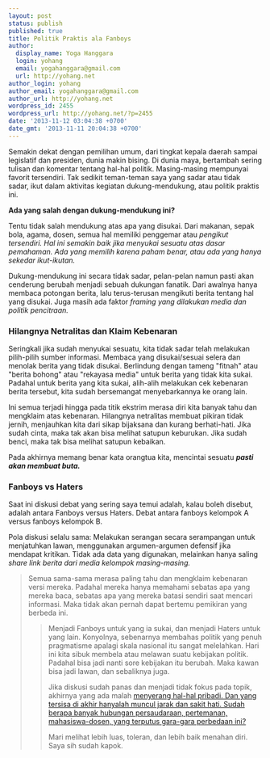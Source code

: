 ```yaml
---
layout: post
status: publish
published: true
title: Politik Praktis ala Fanboys
author:
  display_name: Yoga Hanggara
  login: yohang
  email: yogahanggara@gmail.com
  url: http://yohang.net
author_login: yohang
author_email: yogahanggara@gmail.com
author_url: http://yohang.net
wordpress_id: 2455
wordpress_url: http://yohang.net/?p=2455
date: '2013-11-12 03:04:38 +0700'
date_gmt: '2013-11-11 20:04:38 +0700'
---
```

Semakin dekat dengan pemilihan umum, dari tingkat kepala daerah sampai legislatif dan presiden, dunia makin bising. Di dunia maya, bertambah sering tulisan dan komentar tentang hal-hal politik. Masing-masing mempunyai favorit tersendiri. Tak sedikit teman-teman saya yang sadar atau tidak sadar, ikut dalam aktivitas kegiatan dukung-mendukung, atau politik praktis ini.

**Ada yang salah dengan dukung-mendukung ini?**

Tentu tidak salah mendukung atas apa yang disukai. Dari makanan, sepak bola, agama, dosen, semua hal memiliki penggemar atau _pengikut tersendiri. Hal ini semakin baik jika menyukai sesuatu atas dasar pemahaman. Ada yang memilih karena paham benar, atau ada yang hanya sekedar ikut-ikutan._

Dukung-mendukung ini secara tidak sadar, pelan-pelan namun pasti akan cenderung berubah menjadi sebuah dukungan fanatik. Dari awalnya hanya membaca potongan berita, lalu terus-terusan mengikuti berita tentang hal yang disukai. Juga masih ada faktor _framing yang dilakukan media dan politik pencitraan._

### Hilangnya Netralitas dan Klaim Kebenaran
Seringkali jika sudah menyukai sesuatu, kita tidak sadar telah melakukan pilih-pilih sumber informasi. Membaca yang disukai/sesuai selera dan menolak berita yang tidak disukai. Berlindung dengan tameng "fitnah" atau "berita bohong" atau "rekayasa media" untuk berita yang tidak kita sukai. Padahal untuk berita yang kita sukai, alih-alih melakukan cek kebenaran berita tersebut, kita sudah bersemangat menyebarkannya ke orang lain.

Ini semua terjadi hingga pada titik ekstrim merasa diri kita banyak tahu dan mengklaim atas kebenaran. Hilangnya netralitas membuat pikiran tidak jernih, menjauhkan kita dari sikap bijaksana dan kurang berhati-hati. Jika sudah cinta, maka tak akan bisa melihat satupun keburukan. Jika sudah benci, maka tak bisa melihat satupun kebaikan.

Pada akhirnya memang benar kata orangtua kita, mencintai sesuatu **_pasti akan membuat buta._**

### Fanboys vs Haters
Saat ini diskusi debat yang sering saya temui adalah, kalau boleh disebut, adalah antara Fanboys versus Haters. Debat antara fanboys kelompok A versus fanboys kelompok B.

Pola diskusi selalu sama: Melakukan serangan secara serampangan untuk menjatuhkan lawan, menggunakan argumen-argumen defensif jika mendapat kritikan. Tidak ada data yang digunakan, melainkan hanya saling _share link berita dari media kelompok masing-masing._

> Semua sama-sama merasa paling tahu dan mengklaim kebenaran versi mereka. Padahal mereka hanya memahami sebatas apa yang mereka baca, sebatas apa yang mereka batasi sendiri saat mencari informasi. Maka tidak akan pernah dapat bertemu pemikiran yang berbeda ini.
>
> > Menjadi Fanboys untuk yang ia sukai, dan menjadi Haters untuk yang lain.
> > Konyolnya, sebenarnya membahas politik yang penuh pragmatisme apalagi skala nasional itu sangat melelahkan. Hari ini kita sibuk membela atau melawan suatu kebijakan politik. Padahal bisa jadi nanti sore kebijakan itu berubah. Maka kawan bisa jadi lawan, dan sebaliknya juga.
> >
> > Jika diskusi sudah panas dan menjadi tidak fokus pada topik, akhirnya yang ada malah [menyerang hal-hal pribadi. Dan yang tersisa di akhir hanyalah muncul jarak dan sakit hati. Sudah berapa banyak hubungan persaudaraan, pertemanan, mahasiswa-dosen, yang terputus gara-gara perbedaan ini?](http://id.wikipedia.org/wiki/Wikipedia:Jangan_menyerang_pribadi)
> >
> > Mari melihat lebih luas, toleran, dan lebih baik menahan diri. Saya sih sudah kapok.

